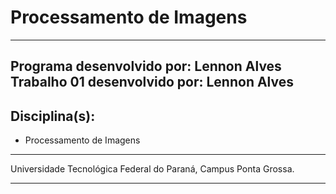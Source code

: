 # Processamento de Imagens
---
Programa desenvolvido por: Lennon Alves
Trabalho 01 desenvolvido por: Lennon Alves
---

## Disciplina(s):
 * Processamento de Imagens
 
----

Universidade Tecnológica Federal do Paraná,
Campus Ponta Grossa.

---
